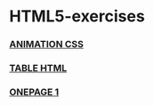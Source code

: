 # HTML5-exercises

### [ANIMATION CSS](https://mariomliberio.github.io/HTML5-exercises/Animation-CSS/index.html)

### [TABLE HTML](https://mariomliberio.github.io/HTML5-exercises/table-html/index.html)

### [ONEPAGE 1](https://mariomliberio.github.io/HTML5-exercises/Onepager-1/index.html)
